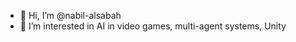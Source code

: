 - 👋 Hi, I’m @nabil-alsabah
- 👀 I’m interested in AI in video games, multi-agent systems, Unity


<!--- 
- 💞️ I’m looking to collaborate on ...
- 📫 How to reach me ...
--->

<!---
nabil-alsabah/nabil-alsabah is a ✨ special ✨ repository because its `README.md` (this file) appears on your GitHub profile.
You can click the Preview link to take a look at your changes.
--->
